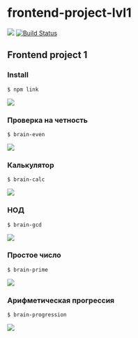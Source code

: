 # frontend-project-lvl1
<a href="https://codeclimate.com/github/codeclimate/codeclimate/maintainability"><img src="https://api.codeclimate.com/v1/badges/a99a88d28ad37a79dbf6/maintainability" /></a>
[![Build Status](https://travis-ci.org/pbychenko/frontend-project-lvl1.svg?branch=master)](https://travis-ci.org/pbychenko/frontend-project-lvl1)

## Frontend project 1

### Install

```$ npm link```

<a href="https://asciinema.org/a/KXfsXRfWju1exY2lPD9WppWZH" target="_blank"><img src="https://asciinema.org/a/KXfsXRfWju1exY2lPD9WppWZH.svg" /></a>

### Проверка на четность

```$ brain-even```

<a href="https://asciinema.org/a/l3Z8HK5rfHRW8RsRrImXrUEPx" target="_blank"><img src="https://asciinema.org/a/l3Z8HK5rfHRW8RsRrImXrUEPx.svg" /></a>

### Калькулятор

```$ brain-calc```

<a href="https://asciinema.org/a/H5CdtMvdhrf8hQwQITrToc4Kw" target="_blank"><img src="https://asciinema.org/a/H5CdtMvdhrf8hQwQITrToc4Kw.svg" /></a>

### НОД

```$ brain-gcd```

<a href="https://asciinema.org/a/hfsIEzNe9bomaGoq1YWXsPXyJ" target="_blank"><img src="https://asciinema.org/a/hfsIEzNe9bomaGoq1YWXsPXyJ.svg" /></a>

### Простое число

```$ brain-prime```

<a href="https://asciinema.org/a/jUDADEimPK7wDIgvSFf6f3HNS" target="_blank"><img src="https://asciinema.org/a/jUDADEimPK7wDIgvSFf6f3HNS.svg" /></a>

### Арифметическая прогрессия

```$ brain-progression```

<a href="https://asciinema.org/a/Wy5XqMpuNiWNfMLm3vwQufzWw" target="_blank"><img src="https://asciinema.org/a/Wy5XqMpuNiWNfMLm3vwQufzWw.svg" /></a>

